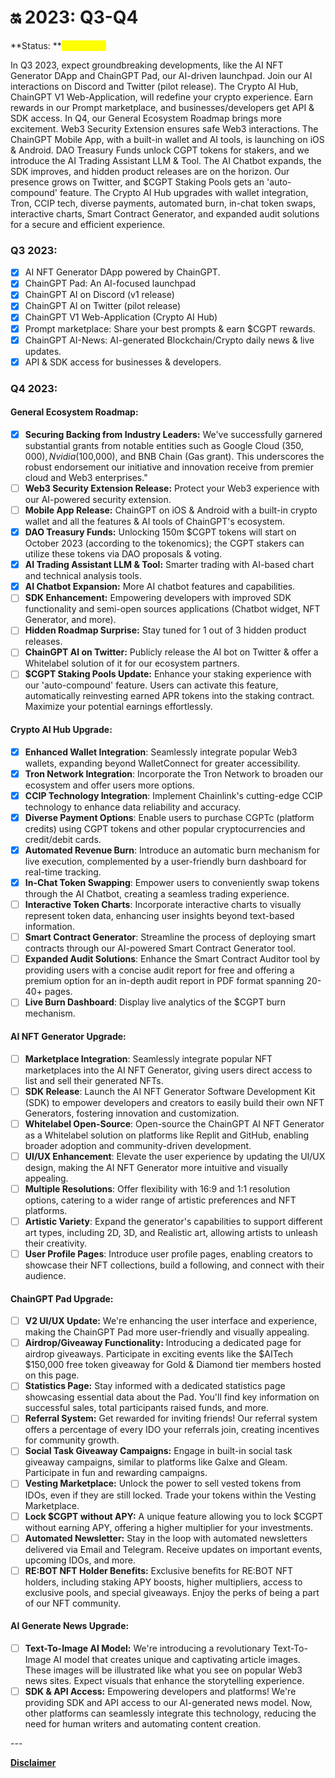# 🔛 2023: Q3-Q4

**Status: **<mark style="color:yellow;">**In Process**</mark>

In Q3 2023, expect groundbreaking developments, like the AI NFT Generator DApp and ChainGPT Pad, our AI-driven launchpad. Join our AI interactions on Discord and Twitter (pilot release). The Crypto AI Hub, ChainGPT V1 Web-Application, will redefine your crypto experience. Earn rewards in our Prompt marketplace, and businesses/developers get API & SDK access. In Q4, our General Ecosystem Roadmap brings more excitement. Web3 Security Extension ensures safe Web3 interactions. The ChainGPT Mobile App, with a built-in wallet and AI tools, is launching on iOS & Android. DAO Treasury Funds unlock CGPT tokens for stakers, and we introduce the AI Trading Assistant LLM & Tool. The AI Chatbot expands, the SDK improves, and hidden product releases are on the horizon. Our presence grows on Twitter, and $CGPT Staking Pools gets an 'auto-compound' feature. The Crypto AI Hub upgrades with wallet integration, Tron, CCIP tech, diverse payments, automated burn, in-chat token swaps, interactive charts, Smart Contract Generator, and expanded audit solutions for a secure and efficient experience.

### **Q3 2023:**

* [x] AI NFT Generator DApp powered by ChainGPT.
* [x] ChainGPT Pad: An AI-focused launchpad&#x20;
* [x] ChainGPT AI on Discord (v1 release)
* [x] ChainGPT AI on Twitter (pilot release)
* [x] ChainGPT V1 Web-Application (Crypto AI Hub)
* [x] Prompt marketplace: Share your best prompts & earn $CGPT rewards.
* [x] ChainGPT AI-News: AI-generated Blockchain/Crypto daily news & live updates.
* [x] API & SDK access for businesses & developers.

### **Q4 2023:**

#### **General Ecosystem Roadmap:**

* [x] **Securing Backing from Industry Leaders:** We've successfully garnered substantial grants from notable entities such as Google Cloud ($350,000), Nvidia ($100,000), and BNB Chain (Gas grant). This underscores the robust endorsement our initiative and innovation receive from premier cloud and Web3 enterprises."
* [ ] **Web3 Security Extension Release:** Protect your Web3 experience with our AI-powered security extension.&#x20;
* [ ] **Mobile App Release:** ChainGPT on iOS & Android with a built-in crypto wallet and all the features & AI tools of ChainGPT's ecosystem.&#x20;
* [x] **DAO Treasury Funds:** Unlocking 150m $CGPT tokens will start on October 2023 (according to the tokenomics); the CGPT stakers can utilize these tokens via DAO proposals & voting.&#x20;
* [x] **AI Trading Assistant LLM & Tool:** Smarter trading with AI-based chart and technical analysis tools.
* [x] **AI Chatbot Expansion:** More AI chatbot features and capabilities.&#x20;
* [ ] **SDK Enhancement:** Empowering developers with improved SDK functionality and semi-open sources applications (Chatbot widget, NFT Generator, and more).
* [ ] **Hidden Roadmap Surprise:** Stay tuned for 1 out of 3 hidden product releases.
* [ ] **ChainGPT AI on Twitter:** Publicly release the AI bot on Twitter & offer a Whitelabel solution of it for our ecosystem partners.
* [ ] **$CGPT Staking Pools Update:** Enhance your staking experience with our 'auto-compound' feature. Users can activate this feature, automatically reinvesting earned APR tokens into the staking contract. Maximize your potential earnings effortlessly.

#### **Crypto AI Hub Upgrade:**

* [x] **Enhanced Wallet Integration**: Seamlessly integrate popular Web3 wallets, expanding beyond WalletConnect for greater accessibility.
* [x] **Tron Network Integration**: Incorporate the Tron Network to broaden our ecosystem and offer users more options.
* [x] **CCIP Technology Integration**: Implement Chainlink's cutting-edge CCIP technology to enhance data reliability and accuracy.
* [x] **Diverse Payment Options**: Enable users to purchase CGPTc (platform credits) using CGPT tokens and other popular cryptocurrencies and credit/debit cards.
* [x] **Automated Revenue Burn**: Introduce an automatic burn mechanism for live execution, complemented by a user-friendly burn dashboard for real-time tracking.
* [x] **In-Chat Token Swapping**: Empower users to conveniently swap tokens through the AI Chatbot, creating a seamless trading experience.
* [ ] **Interactive Token Charts**: Incorporate interactive charts to visually represent token data, enhancing user insights beyond text-based information.
* [ ] **Smart Contract Generator**: Streamline the process of deploying smart contracts through our AI-powered Smart Contract Generator tool.
* [ ] **Expanded Audit Solutions**: Enhance the Smart Contract Auditor tool by providing users with a concise audit report for free and offering a premium option for an in-depth audit report in PDF format spanning 20-40+ pages.
* [ ] **Live Burn Dashboard**: Display live analytics of the $CGPT burn mechanism.

#### **AI NFT Generator Upgrade:**&#x20;

* [ ] **Marketplace Integration**: Seamlessly integrate popular NFT marketplaces into the AI NFT Generator, giving users direct access to list and sell their generated NFTs.
* [ ] **SDK Release**: Launch the AI NFT Generator Software Development Kit (SDK) to empower developers and creators to easily build their own NFT Generators, fostering innovation and customization.
* [ ] **Whitelabel Open-Source**: Open-source the ChainGPT AI NFT Generator as a Whitelabel solution on platforms like Replit and GitHub, enabling broader adoption and community-driven development.
* [ ] **UI/UX Enhancement**: Elevate the user experience by updating the UI/UX design, making the AI NFT Generator more intuitive and visually appealing.
* [ ] **Multiple Resolutions**: Offer flexibility with 16:9 and 1:1 resolution options, catering to a wider range of artistic preferences and NFT platforms.
* [ ] **Artistic Variety**: Expand the generator's capabilities to support different art types, including 2D, 3D, and Realistic art, allowing artists to unleash their creativity.
* [ ] **User Profile Pages**: Introduce user profile pages, enabling creators to showcase their NFT collections, build a following, and connect with their audience.

#### **ChainGPT Pad Upgrade:**&#x20;

* [ ] **V2 UI/UX Update:** We're enhancing the user interface and experience, making the ChainGPT Pad more user-friendly and visually appealing.
* [ ] **Airdrop/Giveaway Functionality:** Introducing a dedicated page for airdrop giveaways. Participate in exciting events like the $AITech $150,000 free token giveaway for Gold & Diamond tier members hosted on this page.
* [ ] **Statistics Page:** Stay informed with a dedicated statistics page showcasing essential data about the Pad. You'll find key information on successful sales, total participants raised funds, and more.
* [ ] **Referral System:** Get rewarded for inviting friends! Our referral system offers a percentage of every IDO your referrals join, creating incentives for community growth.
* [ ] **Social Task Giveaway Campaigns:** Engage in built-in social task giveaway campaigns, similar to platforms like Galxe and Gleam. Participate in fun and rewarding campaigns.
* [ ] **Vesting Marketplace:** Unlock the power to sell vested tokens from IDOs, even if they are still locked. Trade your tokens within the Vesting Marketplace.
* [ ] **Lock $CGPT without APY:** A unique feature allowing you to lock $CGPT without earning APY, offering a higher multiplier for your investments.
* [ ] **Automated Newsletter:** Stay in the loop with automated newsletters delivered via Email and Telegram. Receive updates on important events, upcoming IDOs, and more.
* [ ] **RE:BOT NFT Holder Benefits:** Exclusive benefits for RE:BOT NFT holders, including staking APY boosts, higher multipliers, access to exclusive pools, and special giveaways. Enjoy the perks of being a part of our NFT community.&#x20;

#### **AI Generate News Upgrade:**&#x20;

* [ ] **Text-To-Image AI Model:** We're introducing a revolutionary Text-To-Image AI model that creates unique and captivating article images. These images will be illustrated like what you see on popular Web3 news sites. Expect visuals that enhance the storytelling experience.
* [ ] **SDK & API Access:** Empowering developers and platforms! We're providing SDK and API access to our AI-generated news model. Now, other platforms can seamlessly integrate this technology, reducing the need for human writers and automating content creation.

\---

[**Disclaimer**](../../misc/legal-docs/disclaimer.md)
